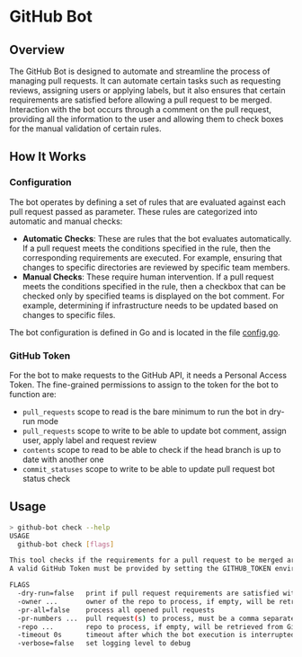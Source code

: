 # GitHub Bot

## Overview

The GitHub Bot is designed to automate and streamline the process of managing pull requests. It can automate certain tasks such as requesting reviews, assigning users or applying labels, but it also ensures that certain requirements are satisfied before allowing a pull request to be merged. Interaction with the bot occurs through a comment on the pull request, providing all the information to the user and allowing them to check boxes for the manual validation of certain rules.

## How It Works

### Configuration

The bot operates by defining a set of rules that are evaluated against each pull request passed as parameter. These rules are categorized into automatic and manual checks:

- **Automatic Checks**: These are rules that the bot evaluates automatically. If a pull request meets the conditions specified in the rule, then the corresponding requirements are executed. For example, ensuring that changes to specific directories are reviewed by specific team members.
- **Manual Checks**: These require human intervention. If a pull request meets the conditions specified in the rule, then a checkbox that can be checked only by specified teams is displayed on the bot comment. For example, determining if infrastructure needs to be updated based on changes to specific files.

The bot configuration is defined in Go and is located in the file [config.go](./config.go).

### GitHub Token

For the bot to make requests to the GitHub API, it needs a Personal Access Token. The fine-grained permissions to assign to the token for the bot to function are:

- `pull_requests` scope to read is the bare minimum to run the bot in dry-run mode
- `pull_requests` scope to write to be able to update bot comment, assign user, apply label and request review
- `contents` scope to read to be able to check if the head branch is up to date with another one
- `commit_statuses` scope to write to be able to update pull request bot status check

## Usage

```bash
> github-bot check --help
USAGE
  github-bot check [flags]

This tool checks if the requirements for a pull request to be merged are satisfied (defined in config.go) and displays PR status checks accordingly.
A valid GitHub Token must be provided by setting the GITHUB_TOKEN environment variable.

FLAGS
  -dry-run=false   print if pull request requirements are satisfied without updating anything on GitHub
  -owner ...       owner of the repo to process, if empty, will be retrieved from GitHub Actions context
  -pr-all=false    process all opened pull requests
  -pr-numbers ...  pull request(s) to process, must be a comma separated list of PR numbers, e.g '42,1337,7890'. If empty, will be retrieved from GitHub Actions context
  -repo ...        repo to process, if empty, will be retrieved from GitHub Actions context
  -timeout 0s      timeout after which the bot execution is interrupted
  -verbose=false   set logging level to debug
```
